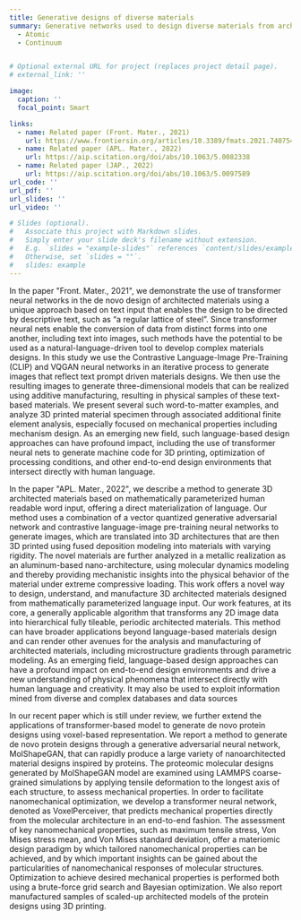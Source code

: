 ```yaml
---
title: Generative designs of diverse materials
summary: Generative networks used to design diverse materials from architected materials to biological materials.
  - Atomic
  - Continuum


# Optional external URL for project (replaces project detail page).
# external_link: ''

image:
  caption: ''
  focal_point: Smart

links:
  - name: Related paper (Front. Mater., 2021)
    url: https://www.frontiersin.org/articles/10.3389/fmats.2021.740754/full
  - name: Related paper (APL. Mater., 2022)
    url: https://aip.scitation.org/doi/abs/10.1063/5.0082338
  - name: Related paper (JAP., 2022)
    url: https://aip.scitation.org/doi/abs/10.1063/5.0097589
url_code: ''
url_pdf: ''
url_slides: ''
url_video: ''

# Slides (optional).
#   Associate this project with Markdown slides.
#   Simply enter your slide deck's filename without extension.
#   E.g. `slides = "example-slides"` references `content/slides/example-slides.md`.
#   Otherwise, set `slides = ""`.
#   slides: example
---
```


In the paper "Front. Mater., 2021", we demonstrate the use of transformer neural networks in the de novo design of architected materials using a unique approach based on text input that enables the design to be directed by descriptive text, such as “a regular lattice of steel”. Since transformer neural nets enable the conversion of data from distinct forms into one another, including text into images, such methods have the potential to be used as a natural-language-driven tool to develop complex materials designs. In this study we use the Contrastive Language-Image Pre-Training (CLIP) and VQGAN neural networks in an iterative process to generate images that reflect text prompt driven materials designs. We then use the resulting images to generate three-dimensional models that can be realized using additive manufacturing, resulting in physical samples of these text-based materials. We present several such word-to-matter examples, and analyze 3D printed material specimen through associated additional finite element analysis, especially focused on mechanical properties including mechanism design. As an emerging new field, such language-based design approaches can have profound impact, including the use of transformer neural nets to generate machine code for 3D printing, optimization of processing conditions, and other end-to-end design environments that intersect directly with human language.

In the paper "APL. Mater., 2022", we describe a method to generate 3D architected materials based on mathematically parameterized human readable word input, offering a direct materialization of language. Our method uses a combination of a vector quantized generative adversarial network and contrastive language-image pre-training neural networks to generate images, which are translated into 3D architectures that are then 3D printed using fused deposition modeling into materials with varying rigidity. The novel materials are further analyzed in a metallic realization as an aluminum-based nano-architecture, using molecular dynamics modeling and thereby providing mechanistic insights into the physical behavior of the material under extreme compressive loading. This work offers a novel way to design, understand, and manufacture 3D architected materials designed from mathematically parameterized language input. Our work features, at its core, a generally applicable algorithm that transforms any 2D image data into hierarchical fully tileable, periodic architected materials. This method can have broader applications beyond language-based materials design and can render other avenues for the analysis and manufacturing of architected materials, including microstructure gradients through parametric modeling. As an emerging field, language-based design approaches can have a profound impact on end-to-end design environments and drive a new understanding of physical phenomena that intersect directly with human language and creativity. It may also be used to exploit information mined from diverse and complex databases and data sources

In our recent paper which is still under review, we further extend the applications of transformer-based model to generate de novo protein designs using voxel-based representation. We report a method to generate de novo protein designs through a generative adversarial neural network, MolShapeGAN, that can rapidly produce a large variety of nanoarchitected material designs inspired by proteins.  The proteomic molecular designs generated by MolShapeGAN model are examined using LAMMPS coarse-grained simulations by applying tensile deformation to the longest axis of each structure, to assess mechanical properties. In order to facilitate nanomechanical optimization, we develop a transformer neural network, denoted as VoxelPerceiver, that predicts mechanical properties directly from the molecular architecture in an end-to-end fashion. The assessment of key nanomechanical properties, such as maximum tensile stress, Von Mises stress mean, and Von Mises standard deviation, offer a materiomic design paradigm by which tailored nanomechanical properties can be achieved, and by which important insights can be gained about the particularities of nanomechanical responses of molecular structures. Optimization to achieve desired mechanical properties is performed both using a brute-force grid search and Bayesian optimization.  We also report manufactured samples of scaled-up architected models of the protein designs using 3D printing. 

